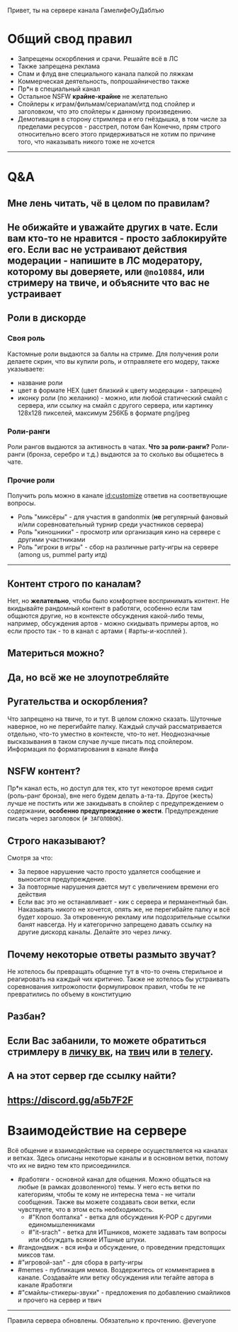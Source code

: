 Привет, ты на сервере канала ГамелифеОуДаблъю
# Общий свод правил
- Запрещены оскорбления и срачи. Решайте всё в ЛС
- Также запрещена реклама
- Спам и флуд вне специального канала палкой по ляжкам
- Коммерческая деятельность, попрошайничество также
- Пр*н в специальный канал
- Остальное NSFW **крайне-крайне** не желательно
- Спойлеры к играм/фильмам/сериалам/итд под спойлер и заголовком, что это спойлеры к данному произведению.
- Демотивация в сторону стримлера и его гнёздышка, в том числе за пределами ресурсов - расстрел, потом бан
Конечно, прям строго относительно всего этого придерживаться не хотим по причине того, что наказывать никого тоже не хочется
------------

# Q&A
## Мне лень читать, чё в целом по правилам?
Не обижайте и уважайте других в чате. Если вам кто-то не нравится - просто заблокируйте его.
Если вас не устраивают действия модерации - напишите в ЛС модератору, которому вы доверяете, или `@no10884`, или стримеру на твиче, и объясните что вас не устраивает
------------

## Роли в дискорде
### Своя роль
Кастомные роли выдаются за баллы на стриме.
Для получения роли делаете скрин, что вы купили роль, и отправляете его модеру, также указываете:
- название роли
- цвет в формате HEX (цвет близкий к цвету модерации - запрещен)
- иконку роли (по желанию) - можно, или любой статический смайл с сервера, или ссылку на смайл с другого сервера, или картинку 128х128 пикселей, максимум 256КБ в формате png/jpeg
### Роли-ранги
Роли рангов выдаются за активность в чатах.
**Что за роли-ранги?**
Роли-ранги (бронза, серебро и т.д.) выдаются за то сколько вы общаетесь в чате.
### Прочие роли
Получить роль можно в канале <id:customize> ответив на соответвующие вопросы.
- Роль "миксёры" - для участия в gandonmix (**не** регулярный фановый и/или соревновательный турнир среди участников сервера)
- Роль "киношники" - просмотр или организация кино на сервере с другими участниками
- Роль "игроки в игры" - сбор на различные party-игры на сервере (among us, pummel party итд)
------------

## Контент строго по каналам?
Нет, но **желательно**, чтобы было комфортнее воспринимать контент. Не вкидывайте рандомный контент в ⁠работяги, особенно если там общаются другие, но в контексте обсуждения какой-либо темы, например, обсуждения артов - можно скидывать примеры артов, но если просто так - то в канал с артами ( #арты-и-косплей ).
## Материться можно?
Да, но всё же не злоупотребляйте
------------

## Ругательства и оскорбления?
Что запрещено на твиче, то и тут. В целом сложно сказать. Шуточные наверное, но не перегибайте палку. Каждый случай рассматривается отдельно, что-то уместно в контексте, что-то нет. Неоднозначные высказывания в таком случае лучше писать под спойлером. Информация по форматирования в канале #инфа
## NSFW контент?
Пр*н канал есть, но доступ для тех, кто тут некоторое время сидит (роль-ранг бронза), вне него будем делать а-та-та. Другое (жесть) лучше не постить или же закидывать в спойлер с предупреждением о содержании, **особенно предупреждение о жести**. Предупреждение писать через заголовок (`# ЗАГОЛОВОК`).
## Строго наказывают?
Смотря за что:
- За первое нарушение часто просто удаляется сообщение и выносится предупреждение.
- За повторные нарушения дается мут с увеличением времени его действия
- Если вас это не останавливает - кик с сервера и перманентный бан.
Наказывать никого не хочется, опять же, не перегибайте палку и всё будет хорошо. За откровенную рекламу или подозрительные ссылки банят навсегда. Ну и категорично запрещено давать ссылку на другие дискорд каналы. Делайте это через личку.
## Почему некоторые ответы размыто звучат?
Не хотелось бы превращать общение тут в что-то очень стерильное и реагировать на каждый чих критично. Также не хотелось бы устраивать соревнования хитрожопости формулировок правил, чтобы те не превратились по объему в конституцию
## Разбан?
Если Вас забанили, то можете обратиться стримлеру в [личку вк](https://vk.com/abakhrakh), на [твич](https://www.twitch.tv/gamelifeow) или в [телегу](https://t.me/gamelifeow).
------------

## А на этот сервер где ссылку найти?
https://discord.gg/a5b7F2F 
------------

# Взаимодействие на сервере
Всё общение и взаимодействие на сервере осуществляется на каналах и ветках. 
Здесь описаны некоторые каналы и в основном ветки, потому что их не видно тем кто присоединился.
- #работяги - основной канал для общения. Можно общаться на любые (в рамках дозволенного) темы. У него есть ветки по категориям, чтобы те кому не интересна тема - не читали сообщения. Также вы можете создавать свои ветки, если чувствуете, что в этом есть необходимость.
  - #"Кпоп болталка" - ветка для обсуждения K-POP с другими единомышленниками
  - #"it-srach" - ветка для ИТшников, можете задавать там вопросы или обсуждать всякие ИТшные штуки.
- #гандондвиж - вся инфа и обсуждение, о проведении предстоящих миксов там.
- #"игровой-зал" - для сбора в party-игры
- #memes - публикация мемов. Воздержитесь от комментариев в канале. Создавайте или ветку обсуждения или тегайте автора в канале #работяги
- #"смайлы-стикеры-звуки" - предложения по добавлению смайликов и прочего на сервер и твич
------------

Правила сервера обновлены. Обязательно к прочтению.
@everyone




